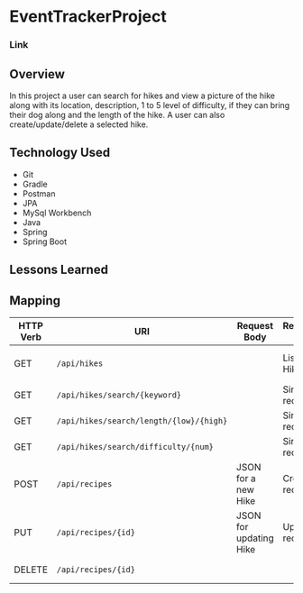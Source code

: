 # EventTrackerProject

### Link

## Overview
In this project a user can search for hikes and view a picture of the hike along with its location, description, 1 to 5 level of difficulty, if they can bring their dog along and the length of the hike. A user can also create/update/delete a selected hike.
## Technology Used
* Git
* Gradle
* Postman
* JPA
* MySql Workbench
* Java
* Spring
* Spring Boot

## Lessons Learned

## Mapping
| HTTP Verb | URI                                       | Request Body            | Response Body  | Purpose                             |
|-----------|-------------------------------------------|-------------------------|----------------|-------------------------------------|
| GET       | `/api/hikes`                              |                         | List of Hikes  | **List** or **collection** endpoint |
| GET       | `/api/hikes/search/{keyword}`             |                         | Single recipe  | **Retrieve** endpoint               |
| GET       | `/api/hikes/search/length/{low}/{high}`   |                         | Single recipe  | **Retrieve** endpoint               |
| GET       | `/api/hikes/search/difficulty/{num}`      |                         | Single recipe  | **Retrieve** endpoint               |
| POST      | `/api/recipes`                            | JSON for a new Hike     | Created recipe | **Create** endpoint                 |
| PUT       | `/api/recipes/{id}`                       | JSON for updating Hike  | Updated recipe | **Replace** or **Update** endpoint  |
| DELETE    | `/api/recipes/{id}`                       |                         |                | **Delete** a hike                   |
